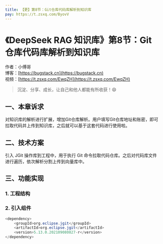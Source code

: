 ```yaml
---
title: 【更】第8节：Git仓库代码库解析到知识库
pay: https://t.zsxq.com/ByovV
---
```


# 《DeepSeek RAG 知识库》第8节：Git仓库代码库解析到知识库

作者：小傅哥
<br/>博客：[https://bugstack.cn](https://bugstack.cn)
<br/>视频：[https://t.zsxq.com/EwqZH](https://t.zsxq.com/EwqZH)

> 沉淀、分享、成长，让自己和他人都能有所收获！😄

## 一、本章诉求

对知识库的解析进行扩展，增加Git仓库解析。用户填写Git仓库地址和账密，即可拉取代码并上传到知识库，之后就可以基于这套代码进行使用啦。

## 二、技术方案

引入 JGit 操作库到工程中，用于执行 Git 命令拉取代码仓库。之后对代码库文件进行遍历，依次解析分割上传到向量库中。

## 三、功能实现

### 1. 工程结构

### 2. 引入组件

```java
<dependency>
    <groupId>org.eclipse.jgit</groupId>
    <artifactId>org.eclipse.jgit</artifactId>
    <version>5.13.0.202109080827-r</version>
</dependency>
```
